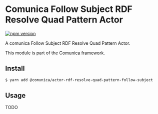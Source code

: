 # Comunica Follow Subject RDF Resolve Quad Pattern Actor

[![npm version](https://badge.fury.io/js/%40comunica%2Factor-rdf-resolve-quad-pattern-follow-subject.svg)](https://www.npmjs.com/package/@comunica/actor-rdf-resolve-quad-pattern-follow-subject)

A comunica Follow Subject RDF Resolve Quad Pattern Actor.

This module is part of the [Comunica framework](https://github.com/comunica/comunica).

## Install

```bash
$ yarn add @comunica/actor-rdf-resolve-quad-pattern-follow-subject
```

## Usage

TODO
